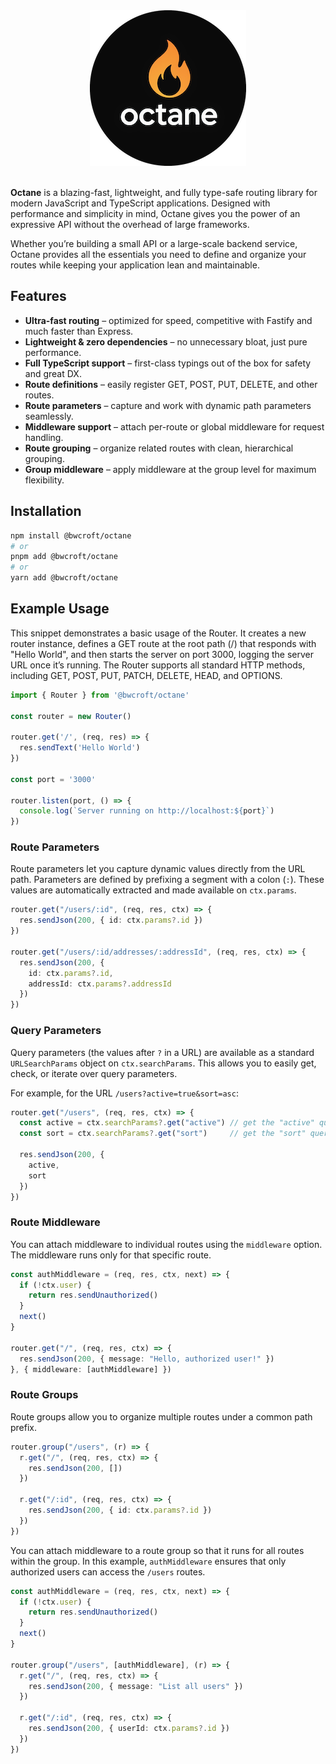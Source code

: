 <div align="center"> 
  <img 
    src="./images/octane-logo-round-250x250.png" 
    width="250" 
  >
</div>
<br>

**Octane** is a blazing-fast, lightweight, and fully type-safe routing library for modern JavaScript and TypeScript applications. Designed with performance and simplicity in mind, Octane gives you the power of an expressive API without the overhead of large frameworks.  

Whether you’re building a small API or a large-scale backend service, Octane provides all the essentials you need to define and organize your routes while keeping your application lean and maintainable.  

## Features

- **Ultra-fast routing** – optimized for speed, competitive with Fastify and much faster than Express.  
- **Lightweight & zero dependencies** – no unnecessary bloat, just pure performance.  
- **Full TypeScript support** – first-class typings out of the box for safety and great DX.  
- **Route definitions** – easily register GET, POST, PUT, DELETE, and other routes.  
- **Route parameters** – capture and work with dynamic path parameters seamlessly.  
- **Middleware support** – attach per-route or global middleware for request handling.  
- **Route grouping** – organize related routes with clean, hierarchical grouping.  
- **Group middleware** – apply middleware at the group level for maximum flexibility.  

## Installation

```bash
npm install @bwcroft/octane
# or
pnpm add @bwcroft/octane
# or
yarn add @bwcroft/octane
```

## Example Usage
  This snippet demonstrates a basic usage of the Router. It creates a new router instance, defines a GET 
  route at the root path (/) that responds with "Hello World", and then starts the server on port 3000,
  logging the server URL once it’s running. The Router supports all standard HTTP methods, 
  including GET, POST, PUT, PATCH, DELETE, HEAD, and OPTIONS. 

```ts
import { Router } from '@bwcroft/octane'

const router = new Router()

router.get('/', (req, res) => {
  res.sendText('Hello World')
})

const port = '3000'

router.listen(port, () => {
  console.log(`Server running on http://localhost:${port}`)
})
```

### Route Parameters

Route parameters let you capture dynamic values directly from the URL path. Parameters are defined by prefixing a segment with 
a colon (`:`). These values are automatically extracted and made available on `ctx.params`.  

```ts
router.get("/users/:id", (req, res, ctx) => {
  res.sendJson(200, { id: ctx.params?.id })
}) 

router.get("/users/:id/addresses/:addressId", (req, res, ctx) => {
  res.sendJson(200, { 
    id: ctx.params?.id,
    addressId: ctx.params?.addressId
  })
})
```

### Query Parameters

Query parameters (the values after `?` in a URL) are available as a standard `URLSearchParams` object on `ctx.searchParams`. 
This allows you to easily get, check, or iterate over query parameters.

For example, for the URL `/users?active=true&sort=asc`:

```ts
router.get("/users", (req, res, ctx) => {
  const active = ctx.searchParams?.get("active") // get the "active" query parameter
  const sort = ctx.searchParams?.get("sort")     // get the "sort" query parameter

  res.sendJson(200, { 
    active,
    sort
  })
})
```

### Route Middleware

You can attach middleware to individual routes using the `middleware` option. The middleware runs only for that specific route.

```ts
const authMiddleware = (req, res, ctx, next) => {
  if (!ctx.user) {
    return res.sendUnauthorized()
  }
  next()
}

router.get("/", (req, res, ctx) => {
  res.sendJson(200, { message: "Hello, authorized user!" })
}, { middleware: [authMiddleware] })
```

### Route Groups

Route groups allow you to organize multiple routes under a common path prefix.

```ts
router.group("/users", (r) => {
  r.get("/", (req, res, ctx) => {
    res.sendJson(200, [])
  })

  r.get("/:id", (req, res, ctx) => {
    res.sendJson(200, { id: ctx.params?.id })
  })
})
```

You can attach middleware to a route group so that it runs for all routes within the group. In this example, 
`authMiddleware` ensures that only authorized users can access the `/users` routes.

```ts
const authMiddleware = (req, res, ctx, next) => {
  if (!ctx.user) {
    return res.sendUnauthorized()
  }
  next()
}

router.group("/users", [authMiddleware], (r) => {
  r.get("/", (req, res, ctx) => {
    res.sendJson(200, { message: "List all users" })
  })

  r.get("/:id", (req, res, ctx) => {
    res.sendJson(200, { userId: ctx.params?.id })
  })
})
